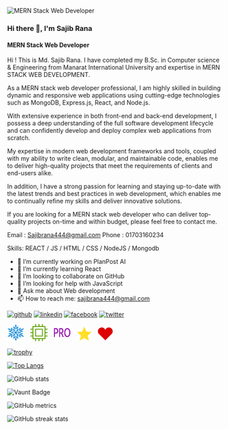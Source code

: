 ![MERN Stack Web Developer](https://scontent.fdac14-1.fna.fbcdn.net/v/t39.30808-1/440584255_3644483455818707_1070487094175738350_n.jpg?stp=c74.8.176.175a_dst-jpg_p200x200&_nc_cat=109&ccb=1-7&_nc_sid=5f2048&_nc_eui2=AeGOcJ9phPMO27BloJ9mlmf6cXgXmeGn-IhxeBeZ4af4iO9nnTyFss0ZWMVjS5aDS9ZwHJQ-AcrwNr95fPW4-IMM&_nc_ohc=p0XdsM9pZIoQ7kNvgF75Ldu&_nc_ht=scontent.fdac14-1.fna&oh=00_AYAZViHDbYa_OkCpQ2tYrDZxtw7qwOlnXEVXP1uJmERjJQ&oe=66515514)

### Hi there 👋, I'm Sajib Rana
#### MERN Stack Web Developer


Hi ! This is Md. Sajib Rana. I have completed my B.Sc. in Computer science & Engineering from Manarat International University and expertise in MERN STACK WEB DEVELOPMENT.

As a MERN stack web developer professional, I am highly skilled in building dynamic and responsive web applications using cutting-edge technologies such as MongoDB, Express.js, React, and Node.js.

With extensive experience in both front-end and back-end development, I possess a deep understanding of the full software development lifecycle and can confidently develop and deploy complex web applications from scratch.

My expertise in modern web development frameworks and tools, coupled with my ability to write clean, modular, and maintainable code, enables me to deliver high-quality projects that meet the requirements of clients and end-users alike.

In addition, I have a strong passion for learning and staying up-to-date with the latest trends and best practices in web development, which enables me to continually refine my skills and deliver innovative solutions.

If you are looking for a MERN stack web developer who can deliver top-quality projects on-time and within budget, please feel free to contact me.

Email : Sajibrana444@gmail.com
Phone : 01703160234

Skills:  REACT / JS / HTML / CSS / NodeJS / Mongodb

- 🔭 I’m currently working on PlanPost AI 
- 🌱 I’m currently learning React 
- 👯 I’m looking to collaborate on GitHub 
- 🤔 I’m looking for help with JavaScript 
- 💬 Ask me about Web development 
- 📫 How to reach me: sajibrana444@gmail.com 


[<img src='https://cdn.jsdelivr.net/npm/simple-icons@3.0.1/icons/github.svg' alt='github' height='40'>](https://github.com/sajib-rana)  [<img src='https://cdn.jsdelivr.net/npm/simple-icons@3.0.1/icons/linkedin.svg' alt='linkedin' height='40'>](https://www.linkedin.com/in/sajib-rana/)  [<img src='https://cdn.jsdelivr.net/npm/simple-icons@3.0.1/icons/facebook.svg' alt='facebook' height='40'>](https://www.facebook.com/sajidul-islam-sajib)  [<img src='https://cdn.jsdelivr.net/npm/simple-icons@3.0.1/icons/twitter.svg' alt='twitter' height='40'>](https://twitter.com/sajibrana444)  

<a href='https://archiveprogram.github.com/'><img src='https://raw.githubusercontent.com/acervenky/animated-github-badges/master/assets/acbadge.gif' width='40' height='40'></a> <a href='https://docs.github.com/en/developers'><img src='https://raw.githubusercontent.com/acervenky/animated-github-badges/master/assets/devbadge.gif' width='40' height='40'></a> <a href='https://github.com/pricing'><img src='https://raw.githubusercontent.com/acervenky/animated-github-badges/master/assets/pro.gif' width='40' height='40'></a> <a href='https://stars.github.com/'><img src='https://raw.githubusercontent.com/acervenky/animated-github-badges/master/assets/starbadge.gif' width='35' height='35'></a> <a href='https://docs.github.com/en/github/supporting-the-open-source-community-with-github-sponsors'><img src='https://raw.githubusercontent.com/acervenky/animated-github-badges/master/assets/sponsorbadge.gif' width='35' height='35'></a> 

[![trophy](https://github-profile-trophy.vercel.app/?username=sajib-rana)](https://github.com/ryo-ma/github-profile-trophy)

[![Top Langs](https://github-readme-stats.vercel.app/api/top-langs/?username=sajib-rana)](https://github.com/anuraghazra/github-readme-stats)

![GitHub stats](https://github-readme-stats.vercel.app/api?username=sajib-rana&show_icons=true&count_private=true)  

![Vaunt Badge](https://api.vaunt.dev/v1/github/entities/sajib-rana/contributions?format=svg&private=true)  

![GitHub metrics](https://metrics.lecoq.io/sajib-rana)  

![GitHub streak stats](https://streak-stats.demolab.com/?user=sajib-rana)  
